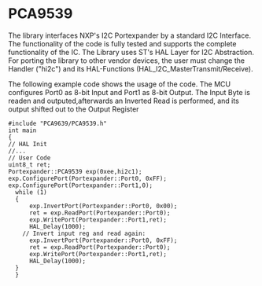 # PCA9539
The library interfaces NXP's I2C Portexpander by a standard I2C Interface.
The functionality of the code is fully tested and supports the complete functionality of the IC.
The Library uses ST's HAL Layer for I2C Abstraction. For porting the library to other vendor devices,
the user must change the Handler ("hi2c") and its HAL-Functions (HAL_I2C_MasterTransmit/Receive).

The following example code shows the usage of the code.
The MCU configures Port0 as 8-bit Input and Port1 as 8-bit Output.
The Input Byte is readen and outputed,afterwards an Inverted Read is performed, and its output shifted out to 
the Output Register
```
#include "PCA9639/PCA9539.h"
int main
{
// HAL Init
//...
// User Code
uint8_t ret;
Portexpander::PCA9539 exp(0xee,hi2c1);
exp.ConfigurePort(Portexpander::Port0, 0xFF);
exp.ConfigurePort(Portexpander::Port1,0);
  while (1)
  {
	  exp.InvertPort(Portexpander::Port0, 0x00);
	  ret = exp.ReadPort(Portexpander::Port0);
	  exp.WritePort(Portexpander::Port1,ret);
	  HAL_Delay(1000);
    // Invert input reg and read again:
	  exp.InvertPort(Portexpander::Port0, 0xFF);
	  ret = exp.ReadPort(Portexpander::Port0);
	  exp.WritePort(Portexpander::Port1,ret);
	  HAL_Delay(1000);
  }
  }
```
